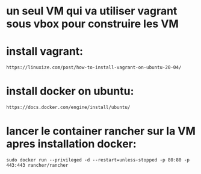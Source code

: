 
# un seul VM qui va utiliser vagrant sous vbox pour construire les VM

# install vagrant:

``
https://linuxize.com/post/how-to-install-vagrant-on-ubuntu-20-04/
``

# install docker on ubuntu:
``
https://docs.docker.com/engine/install/ubuntu/
``
# lancer le container rancher sur la VM apres installation docker:
``
sudo docker run --privileged -d --restart=unless-stopped -p 80:80 -p 443:443 rancher/rancher
``
